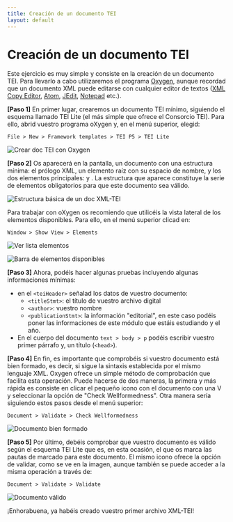 ```yaml
---
title: Creación de un documento TEI
layout: default
---
```


# Creación de un documento TEI

Este ejercicio es muy simple y consiste en la creación de un documento TEI. Para llevarlo a cabo utilizaremos el programa [Oxygen](https://www.oxygenxml.com/), aunque recordad que un documento XML puede editarse con cualquier editor de textos ([XML Copy Editor](https://xml-copy-editor.sourceforge.io/), [Atom](https://atom.io/), [JEdit](http://www.jedit.org/), [Notepad](https://notepad-plus-plus.org/) etc.).

**[Paso 1]** En primer lugar, crearemos un documento TEI mínimo, siguiendo el esquema llamado TEI Lite (el más simple que ofrece el Consorcio TEI). Para ello, abrid vuestro programa oXygen y, en el menú superior, elegid: 

```File > New > Framework templates > TEI P5 > TEI Lite```

![Crear doc TEI con Oxygen](img/3.Creacion-doc-tei-1.png)

**[Paso 2]** Os aparecerá en la pantalla, un documento con una estructura mínima: el prólogo XML, un elemento raíz <TEI> con su espacio de nombre, y los dos elementos principales: <teiHeader> y <text>. La estructura que aparece constituye la serie de elementos obligatorios para que este documento sea válido. 

![Estructura básica de un doc XML-TEI](img/3.Creacion-doc-tei-2.png)

Para trabajar con oXygen os recomiendo que utilicéis la vista lateral de los elementos disponibles. Para ello, en el menú superior clicad en: 

```Window > Show View > Elements```

![Ver lista elementos](img/3.Creacion-doc-tei-3.png)

![Barra de elementos disponibles](img/3.Creacion-doc-tei-4.png)

**[Paso 3]** Ahora, podéis hacer algunas pruebas incluyendo algunas informaciones mínimas:

* en el `<teiHeader>` señalad los datos de vuestro documento:
	- `<titleStmt>`: el título de vuestro archivo digital
	- `<author>`: vuestro nombre 
	- `<publicationStmt>`: la información "editorial", en este caso podéis poner las informaciones de este módulo que estáis estudiando y el año.
* En el cuerpo del documento `text > body > p` podéis escribir vuestro primer párrafo y, un título (`<head>`). 

**[Paso 4]** En fin, es importante que comprobéis si vuestro documento está bien formado, es decir, si sigue la sintaxis establecida por el mismo lenguaje XML. Oxygen ofrece un simple método de comprobación que facilita esta operación. Puede hacerse de dos maneras, la primera y más rápida es consiste en clicar el pequeño icono con el documento con una V y seleccionar la opción de "Check Wellformedness". Otra manera sería siguiendo estos pasos desde el menú superior:

```Document > Validate > Check Wellformedness```

![Documento bien formado](img/3.Creacion-doc-tei-5.png)

**[Paso 5]** Por último, debéis comprobar que vuestro documento es válido según el esquema TEI Lite que es, en esta ocasión, el que os marca las pautas de marcado para este documento. El mismo icono ofrece la opción de validar, como se ve en la imagen, aunque también se puede acceder a la misma operación a través de: 

```Document > Validate > Validate```

![Documento válido](img/3.Creacion-doc-tei-6.png)

¡Enhorabuena, ya habéis creado vuestro primer archivo XML-TEI! 
